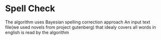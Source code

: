 # Spell Check

The algorithm uses Bayesian spelling correction approach
An input text file(we used novels from project gutenberg) that idealy covers all words in english is read by the algorithm

